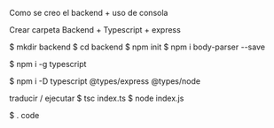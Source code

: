 Como se creo el backend + uso de consola

Crear carpeta Backend + Typescript + express

$ mkdir backend
$ cd backend
$ npm init
$ npm i body-parser --save

$ npm i -g typescript

$ npm i -D typescript @types/express @types/node

traducir / ejecutar
$ tsc index.ts
$ node index.js

$ . code